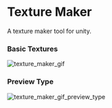 # Texture Maker
A texture maker tool for unity.

### Basic Textures
![texture_maker_gif](https://user-images.githubusercontent.com/6799254/56106476-95aa7500-5f41-11e9-9aee-0692b329ed78.gif)

### Preview Type
![texture_maker_gif_preview_type](https://user-images.githubusercontent.com/6799254/56106499-b5419d80-5f41-11e9-8413-083b59f5739e.gif)
